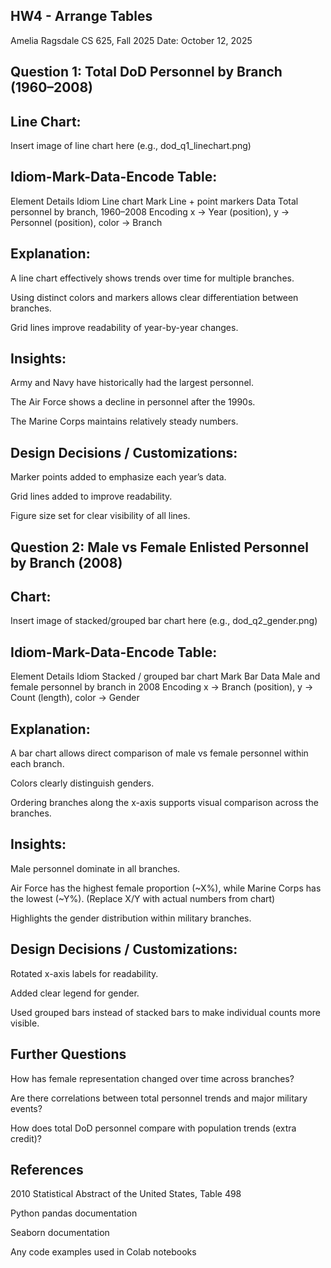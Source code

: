 ## HW4 - Arrange Tables
Amelia Ragsdale
CS 625, Fall 2025
Date: October 12, 2025

## Question 1: Total DoD Personnel by Branch (1960–2008)

## Line Chart:
Insert image of line chart here (e.g., dod_q1_linechart.png)

## Idiom-Mark-Data-Encode Table:

Element	Details
Idiom	Line chart
Mark	Line + point markers
Data	Total personnel by branch, 1960–2008
Encoding	x → Year (position), y → Personnel (position), color → Branch

## Explanation:

A line chart effectively shows trends over time for multiple branches.

Using distinct colors and markers allows clear differentiation between branches.

Grid lines improve readability of year-by-year changes.

## Insights:

Army and Navy have historically had the largest personnel.

The Air Force shows a decline in personnel after the 1990s.

The Marine Corps maintains relatively steady numbers.

## Design Decisions / Customizations:

Marker points added to emphasize each year’s data.

Grid lines added to improve readability.

Figure size set for clear visibility of all lines.

## Question 2: Male vs Female Enlisted Personnel by Branch (2008)

## Chart:
Insert image of stacked/grouped bar chart here (e.g., dod_q2_gender.png)

## Idiom-Mark-Data-Encode Table:

Element	Details
Idiom	Stacked / grouped bar chart
Mark	Bar
Data	Male and female personnel by branch in 2008
Encoding	x → Branch (position), y → Count (length), color → Gender

## Explanation:

A bar chart allows direct comparison of male vs female personnel within each branch.

Colors clearly distinguish genders.

Ordering branches along the x-axis supports visual comparison across the branches.

## Insights:

Male personnel dominate in all branches.

Air Force has the highest female proportion (~X%), while Marine Corps has the lowest (~Y%). (Replace X/Y with actual numbers from chart)

Highlights the gender distribution within military branches.

## Design Decisions / Customizations:

Rotated x-axis labels for readability.

Added clear legend for gender.

Used grouped bars instead of stacked bars to make individual counts more visible.

## Further Questions

How has female representation changed over time across branches?

Are there correlations between total personnel trends and major military events?

How does total DoD personnel compare with population trends (extra credit)?

## References

2010 Statistical Abstract of the United States, Table 498

Python pandas documentation

Seaborn documentation

Any code examples used in Colab notebooks
